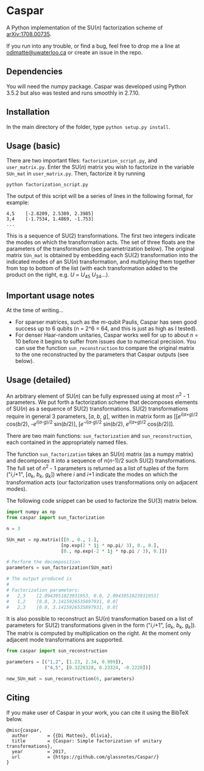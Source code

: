 # Caspar 
A Python implementation of the SU(_n_) factorization scheme of <a href="http://arxiv.org/abs/1708.00735" target="_blank">arXiv:1708.00735</a>.

If you run into any trouble, or find a bug, feel free to drop me a line at
odimatte@uwaterloo.ca or create an issue in the repo.
                                                                                   
## Dependencies                                                                    
                                                                                   
You will need the numpy package. Caspar was developed using Python 3.5.2 but
also was tested and runs smoothly in 2.7.10. 

## Installation

In the main directory of the folder, type `python setup.py install`.
                                                                                   
## Usage (basic)

There are two important files: `factorization_script.py`, and `user_matrix.py`. 
Enter the SU(_n_) matrix you wish to factorize in the variable `SUn_mat` in 
`user_matrix.py`. Then, factorize it by running 
```
python factorization_script.py
```

The output of this script will be a series of lines in the following format, for example:
```
4,5    [-2.8209, 2.5309, 2.3985]
3,4    [-1.7534, 1.4869, -1.753]
...
```
This is a sequence of SU(2) transformations. The first two integers indicate 
the modes on which the transformation acts. The set of three floats are the 
parameters of the transformation (see parametrization below). 
The original matrix `SUn_mat` is obtained by embedding each SU(2) transformation 
into the indicated modes of an SU(_n_) transformation, and multiplying them 
together from top to bottom of the list (with each transformation added to 
the product on the right, e.g. _U_ = _U_<sub>45</sub> _U_<sub>34</sub>...).  

## Important usage notes

At the time of writing...
- For sparser matrices, such as the _m_-qubit Paulis, Caspar has seen good 
  success up to 6 qubits (n = 2^6 = 64, and this is just as high as I tested).
- For denser Haar-random unitaries, Caspar works well for up to about _n_ = 10 
  before it begins to suffer from issues due to numerical precision. You can 
  use the function `sun_reconstruction` to compare the original matrix to the
  one reconstructed by the parameters that Caspar outputs (see below).
  


## Usage (detailed)
                                                         
An arbitrary element of SU(_n_) can be fully expressed using at most 
_n_<sup>2</sup> - 1 parameters. We put forth a factorization scheme that 
decomposes elements of SU(_n_) as a sequence of SU(2) transformations. 
SU(2) transformations require in general 3 parameters, [_a_, _b_, _g_], 
written in matrix form as  [[_e_<sup>_i_(_a_+_g_)/2</sup> cos(_b_/2), 
-_e_<sup>_i_(_a_-_g_)/2</sup> sin(_b_/2)], 
[_e_<sup>-_i_(_a_-_g_)/2</sup> sin(_b_/2), _e_<sup>_i_(_a_+_g_)/2</sup> cos(_b_/2)]].
                                                                                   
There are two main functions: `sun_factorization` and `sun_reconstruction`, 
each contained in the appropriately named files.
                                                                                   
The function `sun_factorization` takes an SU(_n_) matrix (as a numpy matrix) 
and decomposes it into a sequence of _n_(_n_-1)/2 such SU(2) transformations. 
The full set of _n_<sup>2</sup> - 1 parameters is returned as a list of tuples 
of the form ("_i_,_i_+1", [_a_<sub>_k_</sub>, _b_<sub>_k_</sub>, _g_<sub>_k_</sub>]) 
where _i_ and _i_+1 indicate the modes on which the transformation acts (our
factorization uses transformations only on adjacent modes).

The following code snippet can be used to factorize the SU(3) matrix below.

```python
import numpy as np
from caspar import sun_factorization 

n = 3

SUn_mat = np.matrix([[0., 0., 1.],                                               
                    [np.exp(2 * 1j * np.pi/ 3), 0., 0.],                        
                    [0., np.exp(-2 * 1j * np.pi / 3), 0.]])    

# Perform the decomposition
parameters = sun_factorization(SUn_mat)

# The output produced is 
#
# Factorization parameters: 
#   2,3    [2.0943951023931953, 0.0, 2.0943951023931953]
#   1,2    [0.0, 3.1415926535897931, 0.0]
#   2,3    [0.0, 3.1415926535897931, 0.0]
```

It is also possible to reconstruct an SU(_n_) transformation based on a list 
of parameters for SU(2) transformations given in the form 
("_i_,_i_+1", [_a_<sub>_k_</sub>, _b_<sub>_k_</sub>, _g_<sub>_k_</sub>]). 
The matrix is computed by multiplication on the right. At the moment only 
adjacent mode transformations are supported.
```python
from caspar import sun_reconstruction

parameters = [("1,2", [1.23, 2.34, 0.999]), 
              ("4,5", [0.3228328, 0.23324, -0.2228])]

new_SUn_mat = sun_reconstruction(6, parameters)
```

## Citing

If you make user of Caspar in your work, you can cite it using the BibTeX below.

```
@misc{caspar,
  author       = {{Di Matteo}, Olivia},
  title        = {Caspar: Simple factorization of unitary transformations},
  year         = 2017,
  url          = {https://github.com/glassnotes/Caspar/}
}

